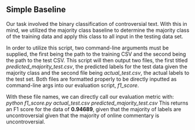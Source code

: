 ## Simple Baseline

Our task involved the binary classification of controversial text. With this in mind, we utilized the majority class baseline to determine the majority class of the training data and apply this class to all input in the testing data set. 

In order to utilize this script, two command-line arguments  must be supplied, the first being the path to the training CSV and the second being the path to the test CSV. This script will then output two files, the first titled *predicted_majority_test.csv*, the predicted labels for the test data given the majority class and the second file being *actual_test.csv*, the actual labels to the test set. Both files are formatted properly to be directly inputted as command-line args into our evaluation script, *f1_score*.

With these file names, we can directly call our evaluation metric with:
*python f1_score.py actual_test.csv predicted_majority_test.csv*
This returns an F1 score for the data of  __0.94689__, given that the majority of labels are uncontroversial given that the majority of online commentary is uncontroversial.